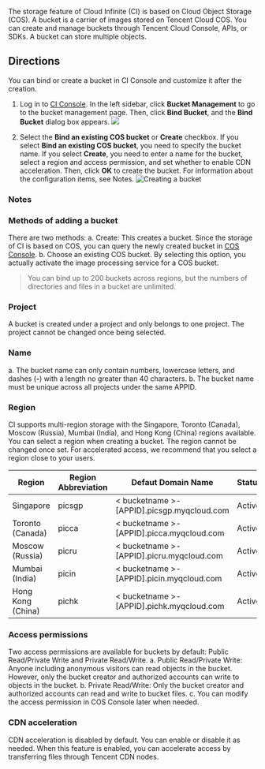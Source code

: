 The storage feature of Cloud Infinite (CI) is based on Cloud Object Storage (COS). A bucket is a carrier of images stored on Tencent Cloud COS. You can create and manage buckets through Tencent Cloud Console, APIs, or SDKs. A bucket can store multiple objects.
## Directions
You can bind or create a bucket in CI Console and customize it after the creation.
1. Log in to [CI Console](https://console.cloud.tencent.com/ci/index). In the left sidebar, click **Bucket Management** to go to the bucket management page. Then, click **Bind Bucket**, and the **Bind Bucket** dialog box appears.
![](https://main.qcloudimg.com/raw/fa3e24e28f40d8d446331ea02c724773.png)

2. Select the **Bind an existing COS bucket** or **Create** checkbox. If you select **Bind an existing COS bucket**, you need to specify the bucket name. If you select **Create**, you need to enter a name for the bucket, select a region and access permission, and set whether to enable CDN acceleration. Then, click **OK** to create the bucket. For information about the configuration items, see Notes.
![Creating a bucket](https://main.qcloudimg.com/raw/16d7ddb899019e6f17c7f179dc614903.png)

### Notes
### Methods of adding a bucket
There are two methods:
a. Create: This creates a bucket. Since the storage of CI is based on COS, you can query the newly created bucket in [COS Console](https://console.cloud.tencent.com/cos4/index).
b. Choose an existing COS bucket. By selecting this option, you actually activate the image processing service for a COS bucket.

>You can bind up to 200 buckets across regions, but the numbers of directories and files in a bucket are unlimited.


### Project
A bucket is created under a project and only belongs to one project. The project cannot be changed once being selected.

### Name
a. The bucket name can only contain numbers, lowercase letters, and dashes (**-**) with a length no greater than 40 characters.
b. The bucket name must be unique across all projects under the same APPID.

### Region
CI supports multi-region storage with the Singapore, Toronto (Canada), Moscow (Russia), Mumbai (India), and Hong Kong (China) regions available. You can select a region when creating a bucket. The region cannot be changed once set. For accelerated access, we recommend that you select a region close to your users.

| Region | Region Abbreviation | Defaut Domain Name | Status |
| ---- | ----- | --------------------------------------- | ---- |
| Singapore | picsgp | < bucketname >-[APPID].picsgp.myqcloud.com | Active |
| Toronto (Canada) | picca | < bucketname >-[APPID].picca.myqcloud.com | Active |
| Moscow (Russia) | picru | < bucketname >-[APPID].picru.myqcloud.com | Active |
| Mumbai (India) | picin | < bucketname >-[APPID].picin.myqcloud.com | Active |
| Hong Kong (China) | pichk | < bucketname >-[APPID].pichk.myqcloud.com | Active |


### Access permissions
Two access permissions are available for buckets by default: Public Read/Private Write and Private Read/Write.
a. Public Read/Private Write: Anyone including anonymous visitors can read objects in the bucket. However, only the bucket creator and authorized accounts can write to objects in the bucket.
b. Private Read/Write: Only the bucket creator and authorized accounts can read and write to bucket files.
c. You can modify the access permission in COS Console later when needed.

### CDN acceleration
CDN acceleration is disabled by default. You can enable or disable it as needed. When this feature is enabled, you can accelerate access by transferring files through Tencent CDN nodes.